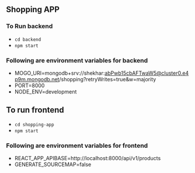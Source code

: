 ## Shopping APP

### To Run backend
- ``` cd backend ```
- ``` npm start ```

### Following are environment variables for backend
- MOGO_URI=mongodb+srv://shekhar:abPwb15cbAFTwaW5@cluster0.e4p9m.mongodb.net/shopping?retryWrites=true&w=majority
- PORT=8000
- NODE_ENV=development

## To run frontend
- ``` cd shopping-app ```
- ``` npm start ```

### Following are environment variables for frontend
- REACT_APP_APIBASE=http://localhost:8000/api/v1/products
- GENERATE_SOURCEMAP=false